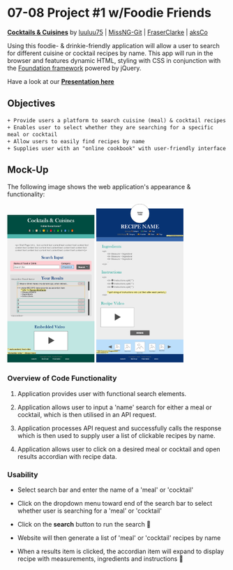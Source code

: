 # 07-08 Project \#1 w/Foodie Friends

**[Cocktails & Cuisines](https://luuluu75.github.io//Cocktails-Cuisines/)**
by [luuluu75](https://github.com/luuluu75//) | [MissNG-Git](https://github.com/MissNG-Git) | [FraserClarke](https://github.com/FraserClarke) | [aksCo](https://github.com/aksCo)

Using this foodie- & drinkie-friendly application will allow a user to search for different cuisine or cocktail recipes by name. This app will run in the browser and features dynamic HTML, styling with CSS in conjunction with the [Foundation framework](https://get.foundation/develop/getting-started.html) powered by jQuery.

Have a look at our **[Presentation here](https://github.com/luuluu75/Cocktails-Cuisines/tree/main/assets)**

## Objectives

```
+ Provide users a platform to search cuisine (meal) & cocktail recipes
+ Enables user to select whether they are searching for a specific meal or cocktail
+ Allow users to easily find recipes by name
+ Supplies user with an "online cookbook" with user-friendly interface
```

## Mock-Up

The following image shows the web application's appearance & functionality:

<p float="left">
    <img src="/assets/imgs/Main-Wireframe.png" alt="Main Wireframe" width="200"/>
    <img src="/assets/imgs/Recipe-Wireframe.png" alt="Recipe Wireframe" width="200"/>
</p>

### Overview of Code Functionality

1. Application provides user with functional search elements.

2. Application allows user to input a 'name' search for either a meal or cocktail, which is then utilised in an API request.

3. Application processes API request and successfully calls the response which is then used to supply user a list of clickable recipes by name.

4. Application allows user to click on a desired meal or cocktail and open results accordian with recipe data.

### Usability 

* Select search bar and enter the name of a 'meal' or 'cocktail'

* Click on the dropdown menu toward end of the search bar to select whether user is searching for a 'meal' or 'cocktail'

* Click on the **search** button to run the search 🔎

* Website will then generate a list of 'meal' or 'cocktail' recipes by name

* When a results item is clicked, the accordian item will expand to display recipe with measurements, ingredients and instructions 🍜